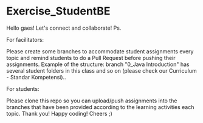 # Exercise_StudentBE

Hello gaes!
Let's connect and collaborate!
Ps.

For facilitators:

Please create some branches to accommodate student assignments every topic and remind students to do a Pull Request before pushing their assignments. Example of the structure: branch "0_Java Introduction" has several student folders in this class and so on (please check our Curriculum - Standar Kompetensi)..

For students:

Please clone this repo so you can upload/push assignments into the branches that have been provided according to the learning activities each topic.
Thank you!
Happy coding! Cheers ;)
